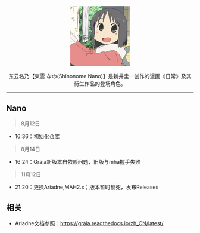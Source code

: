 <div align="center">
   <img width="160" src="Nano.jpg" alt="logo">
   <br/>
   <p>
   东云名乃【東雲 なの(Shinonome Nano)】是新井圭一创作的漫画《日常》及其衍生作品的登场角色。
   </p>
</div>

---

## Nano
> 8月12日
- 16:36：初始化仓库

> 8月14日
- 16:24：Graia新版本自依赖问题，旧版与mha握手失败

> 11月12日
- 21:20：更换Ariadne,MAH2.x；版本暂时锁死，发布Releases

## 相关
- Ariadne文档参照：https://graia.readthedocs.io/zh_CN/latest/
